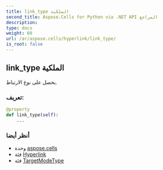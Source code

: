 ```yaml
---
title: link_type الملكية
second_title: Aspose.Cells for Python via .NET API المراجع
description:
type: docs
weight: 60
url: /ar/aspose.cells/hyperlink/link_type/
is_root: false
---
```

##  link_type الملكية

يحصل على نوع الارتباط.
###  تعريف:
```python
@property
def link_type(self):
    ...
```

###  أنظر أيضا
* وحدة [aspose.cells](../../)
* فئة [Hyperlink](/cells/python-net/ar/aspose.cells/hyperlink)
* فئة [TargetModeType](/cells/python-net/ar/aspose.cells/targetmodetype)
